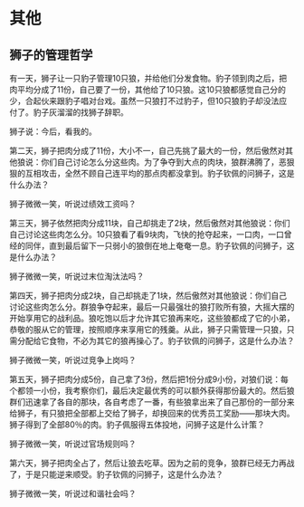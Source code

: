 # 其他

## 狮子的管理哲学

有一天，狮子让一只豹子管理10只狼，并给他们分发食物。豹子领到肉之后，把肉平均分成了11份，自己要了一份，其他给了10只狼。这10只狼都感觉自己分的少，合起伙来跟豹子唱对台戏。虽然一只狼打不过豹子，但10只狼豹子却没法应付了。豹子灰溜溜的找狮子辞职。

狮子说：今后，看我的。

 第二天，狮子把肉分成了11份，大小不一，自己先挑了最大的一份，然后傲然对其他狼说：你们自己讨论怎么分这些肉。为了争夺到大点的肉块，狼群沸腾了，恶狠狠的互相攻击，全然不顾自己连平均的那点肉都没拿到。豹子钦佩的问狮子，这是什么办法？ 

狮子微微一笑，听说过绩效工资吗？

第三天，狮子依然把肉分成11块，自己却挑走了2块，然后傲然对其他狼说：你们自己讨论这些肉怎么分。10只狼看了看9块肉，飞快的抢夺起来，一口肉，一口曾经的同伴，直到最后留下一只弱小的狼倒在地上奄奄一息。豹子钦佩的问狮子，这是什么办法？ 

狮子微微一笑，听说过末位淘汰法吗？

第四天，狮子把肉分成2块，自己却挑走了1块，然后傲然对其他狼说：你们自己讨论这些肉怎么分。群狼争夺起来，最后一只最强壮的狼打败所有狼，大摇大摆的开始享用它的战利品。狼吃饱以后才允许其它狼再来吃，这些狼都成了它的小弟，恭敬的服从它的管理，按照顺序来享用它的残羹。从此，狮子只需管理一只狼，只需分配给它食物，不必为其它的狼再操心了。豹子钦佩的问狮子，这是什么办法？ 

狮子微微一笑，听说过竞争上岗吗？ 

第五天，狮子把肉分成5份，自己拿了3份，然后把1份分成9小份，对狼们说：每个都领一小份，我考察你们，最后决定最优秀的可以额外获得那份最大的。然后狼群们迅速拿了各自的那块，各自考虑了一番，有些狼拿出来了自己那份的一部分来给狮子，有只狼把全部都上交给了狮子，却换回来的优秀员工奖励——那块大肉。狮子得到了全部80％的肉。豹子佩服得五体投地，问狮子这是什么计策？ 

狮子微微一笑，听说过官场规则吗？ 

第六天，狮子把肉全占了，然后让狼去吃草。因为之前的竞争，狼群已经无力再战了，于是只能逆来顺受。豹子钦佩的问狮子，这是什么办法？ 

狮子微微一笑，听说过和谐社会吗？